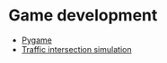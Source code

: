 # Game development

- [Pygame](https://www.pygame.org/news)
- [Traffic intersection simulation](https://towardsdatascience.com/traffic-intersection-simulation-using-pygame-689d6bd7687a)